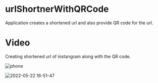 # urlShortnerWithQRCode

Application creates a shortened url and also provide QR code for the url.

# Video

Creating shortened url of instangram along with the QR code.

![phone](https://user-images.githubusercontent.com/68404906/169694381-2940511e-11d7-4d23-b11c-f64142ec02cf.gif)

![2022-05-22 16-51-47](https://user-images.githubusercontent.com/68404906/169694403-5546489c-445d-4974-a9a7-0786c154407e.gif)
